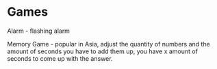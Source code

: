# Games

Alarm - flashing alarm


Memory Game - popular in Asia, adjust the quantity of numbers and the amount of seconds you have to add them up,
you have x amount of seconds to come up with the answer.
